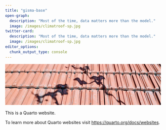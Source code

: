 ```yaml
---
title: "gisma-base"
open-graph:
  description: "Most of the time, data matters more than the model."
  image: /images/climatroof-sp.jpg
twitter-card:
  description: "Most of the time, data matters more than the model."
  image: /images/climatroof-sp.jpg
editor_options: 
  chunk_output_type: console
---
```

![](/images/climatroof-sp.jpg)


This is a Quarto website.

To learn more about Quarto websites visit <https://quarto.org/docs/websites>.

